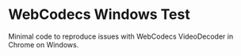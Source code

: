 # WebCodecs Windows Test
Minimal code to reproduce issues with WebCodecs VideoDecoder in Chrome on Windows.